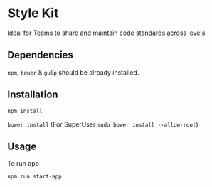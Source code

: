# Style Kit
Ideal for Teams to share and maintain code standards across levels

## Dependencies

`npm`, `bower` & `gulp` should be already installed.

## Installation

`npm install`

`bower install` (For SuperUser `sudo bower install --allow-root`)

## Usage

To run app

`npm run start-app`
